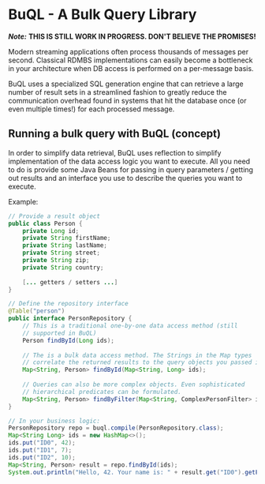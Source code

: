 # BuQL - A Bulk Query Library 
___Note:___ __THIS IS STILL WORK IN PROGRESS. DON'T BELIEVE THE PROMISES!__


Modern streaming applications often process thousands of messages per second. Classical RDMBS implementations
can easily become a bottleneck in your architecture when DB access is performed on a per-message basis.

BuQL uses a specialized SQL generation engine that can retrieve a large number of result sets in a streamlined
fashion to greatly reduce the communication overhead found in systems that hit the database once (or even 
multiple times!) for each processed message.

## Running a bulk query with BuQL (concept)
In order to simplify data retrieval, BuQL uses reflection to simplify implementation of the data access logic
you want to execute. All you need to do is provide some Java Beans for passing in query parameters / getting
out results and an interface you use to describe the queries you want to execute. 

Example:
```java
// Provide a result object
public class Person {
    private Long id;
    private String firstName;
    private String lastName;
    private String street;
    private String zip;
    private String country;
   
    [... getters / setters ...]
}

// Define the repository interface
@Table("person")
public interface PersonRepository {
    // This is a traditional one-by-one data access method (still
    // supported in BuQL)
    Person findById(Long ids);
    
    // The is a bulk data access method. The Strings in the Map types 
    // correlate the returned results to the query objects you passed in.
    Map<String, Person> findById(Map<String, Long> ids);
    
    // Queries can also be more complex objects. Even sophisticated
    // hierarchical predicates can be formulated.
    Map<String, Person> findByFilter(Map<String, ComplexPersonFilter> ids);
}

// In your business logic:
PersonRepository repo = buql.compile(PersonRepository.class);
Map<String Long> ids = new HashMap<>();
ids.put("ID0", 42);
ids.put("ID1", 7);
ids.put("ID2", 10);
Map<String, Person> result = repo.findById(ids);
System.out.println("Hello, 42. Your name is: " + result.get("ID0").getFirstName());
``` 